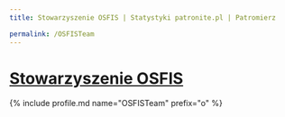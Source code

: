 ```yaml
---
title: Stowarzyszenie OSFIS | Statystyki patronite.pl | Patromierz

permalink: /OSFISTeam
---
```


# [Stowarzyszenie OSFIS](https://patronite.pl/OSFISTeam)

{% include profile.md name="OSFISTeam" prefix="o" %}
